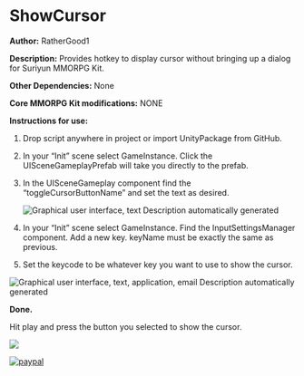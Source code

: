 # ShowCursor

**Author:** RatherGood1

**Description:** Provides hotkey to display cursor without bringing up a dialog
for Suriyun MMORPG Kit.

**Other Dependencies:** None

**Core MMORPG Kit modifications:** NONE

**Instructions for use:**

1.  Drop script anywhere in project or import UnityPackage from GitHub.

2.  In your “Init” scene select GameInstance. Click the UISceneGameplayPrefab
    will take you directly to the prefab.

3.  In the UISceneGameplay component find the “toggleCursorButtonName” and set
    the text as desired.

    ![Graphical user interface, text Description automatically
    generated](media/9d82f6583bd7377d6343e04e31157bc9.png)

4.  In your “Init” scene select GameInstance. Find the InputSettingsManager
    component. Add a new key. keyName must be exactly the same as previous.

5.  Set the keycode to be whatever key you want to use to show the cursor.

![Graphical user interface, text, application, email Description automatically
generated](media/001153dd92eb5c0505d413de1a300129.png)

**Done.**

Hit play and press the button you selected to show the cursor.

[![](http://img.youtube.com/vi/Wbf0DS2OH38/0.jpg)](http://www.youtube.com/watch?v=Wbf0DS2OH38)

[![paypal](https://www.paypalobjects.com/en_US/i/btn/btn_donateCC_LG.gif)](https://www.paypal.com/cgi-bin/webscr?cmd=_s-xclick&hosted_button_id=L7RYB7NRR78L6)
